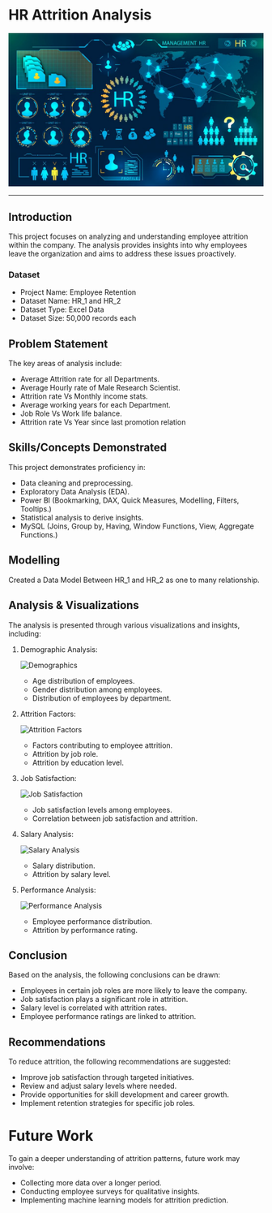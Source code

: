 # HR Attrition Analysis

![](https://github.com/Zameer1040/HR_Analysis/blob/main/HR_Banner.jpg)

---

## Introduction

This project focuses on analyzing and understanding employee attrition within the company. The analysis provides insights into why employees leave the organization and aims to address these issues proactively.

### Dataset

- Project Name: Employee Retention
- Dataset Name: HR_1 and HR_2
- Dataset Type: Excel Data
- Dataset Size: 50,000 records each

## Problem Statement

The key areas of analysis include:

- Average Attrition rate for all Departments.
- Average Hourly rate of Male Research Scientist.
- Attrition rate Vs Monthly income stats.
- Average working years for each Department.
- Job Role Vs Work life balance.
- Attrition rate Vs Year since last promotion relation

## Skills/Concepts Demonstrated

This project demonstrates proficiency in:

- Data cleaning and preprocessing.
- Exploratory Data Analysis (EDA).
- Power BI (Bookmarking, DAX, Quick Measures, Modelling, Filters, Tooltips.)
- Statistical analysis to derive insights.
- MySQL (Joins, Group by, Having, Window Functions, View, Aggregate Functions.)
  
## Modelling
Created a Data Model Between HR_1 and HR_2 as one to many relationship.
![]()




## Analysis & Visualizations

The analysis is presented through various visualizations and insights, including:

1. Demographic Analysis:

   ![Demographics](https://github.com/YourUsername/HR_Attrition_Analysis/blob/main/demographics.png)

   - Age distribution of employees.
   - Gender distribution among employees.
   - Distribution of employees by department.

2. Attrition Factors:

   ![Attrition Factors](https://github.com/YourUsername/HR_Attrition_Analysis/blob/main/attrition_factors.png)

   - Factors contributing to employee attrition.
   - Attrition by job role.
   - Attrition by education level.

3. Job Satisfaction:

   ![Job Satisfaction](https://github.com/YourUsername/HR_Attrition_Analysis/blob/main/job_satisfaction.png)

   - Job satisfaction levels among employees.
   - Correlation between job satisfaction and attrition.

4. Salary Analysis:

   ![Salary Analysis](https://github.com/YourUsername/HR_Attrition_Analysis/blob/main/salary_analysis.png)

   - Salary distribution.
   - Attrition by salary level.

5. Performance Analysis:

   ![Performance Analysis](https://github.com/YourUsername/HR_Attrition_Analysis/blob/main/performance_analysis.png)

   - Employee performance distribution.
   - Attrition by performance rating.

## Conclusion

Based on the analysis, the following conclusions can be drawn:

- Employees in certain job roles are more likely to leave the company.
- Job satisfaction plays a significant role in attrition.
- Salary level is correlated with attrition rates.
- Employee performance ratings are linked to attrition.

## Recommendations

To reduce attrition, the following recommendations are suggested:

- Improve job satisfaction through targeted initiatives.
- Review and adjust salary levels where needed.
- Provide opportunities for skill development and career growth.
- Implement retention strategies for specific job roles.

# Future Work

To gain a deeper understanding of attrition patterns, future work may involve:

- Collecting more data over a longer period.
- Conducting employee surveys for qualitative insights.
- Implementing machine learning models for attrition prediction.
